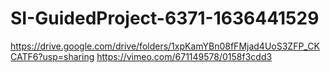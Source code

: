 # SI-GuidedProject-6371-1636441529
https://drive.google.com/drive/folders/1xpKamYBn08fFMjad4UoS3ZFP_CKCATF6?usp=sharing
https://vimeo.com/671149578/0158f3cdd3
